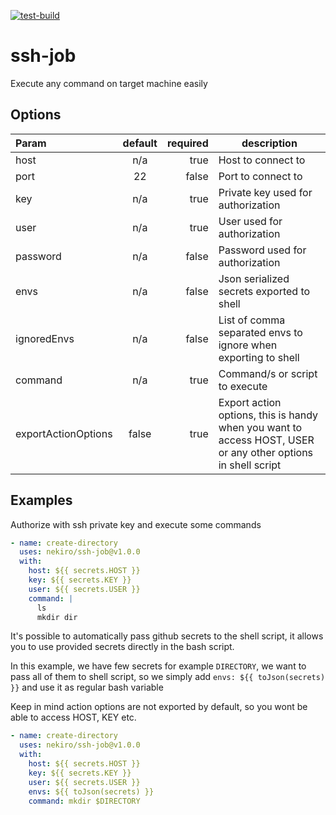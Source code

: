 [![test-build](https://github.com/nekiro/ssh-job/actions/workflows/test-build.yml/badge.svg)](https://github.com/nekiro/ssh-job/actions/workflows/test-build.yml)

# ssh-job

Execute any command on target machine easily

## Options

| Param               | default | required | description                                                                                                  |
| :------------------ | :-----: | -------: | ------------------------------------------------------------------------------------------------------------ |
| host                |   n/a   |     true | Host to connect to                                                                                           |
| port                |   22    |    false | Port to connect to                                                                                           |
| key                 |   n/a   |     true | Private key used for authorization                                                                           |
| user                |   n/a   |     true | User used for authorization                                                                                  |
| password            |   n/a   |    false | Password used for authorization                                                                              |
| envs                |   n/a   |    false | Json serialized secrets exported to shell                                                                    |
| ignoredEnvs         |   n/a   |    false | List of comma separated envs to ignore when exporting to shell                                               |
| command             |   n/a   |     true | Command/s or script to execute                                                                               |
| exportActionOptions |  false  |     true | Export action options, this is handy when you want to access HOST, USER or any other options in shell script |

## Examples

Authorize with ssh private key and execute some commands

```yml
- name: create-directory
  uses: nekiro/ssh-job@v1.0.0
  with:
    host: ${{ secrets.HOST }}
    key: ${{ secrets.KEY }}
    user: ${{ secrets.USER }}
    command: |
      ls
      mkdir dir
```

It's possible to automatically pass github secrets to the shell script, it allows you to use provided secrets directly in the bash script.

In this example, we have few secrets for example `DIRECTORY`, we want to pass all of them to shell script, so we simply add `envs: ${{ toJson(secrets) }}` and use it as regular bash variable

Keep in mind action options are not exported by default, so you wont be able to access HOST, KEY etc.

```yml
- name: create-directory
  uses: nekiro/ssh-job@v1.0.0
  with:
    host: ${{ secrets.HOST }}
    key: ${{ secrets.KEY }}
    user: ${{ secrets.USER }}
    envs: ${{ toJson(secrets) }}
    command: mkdir $DIRECTORY
```
